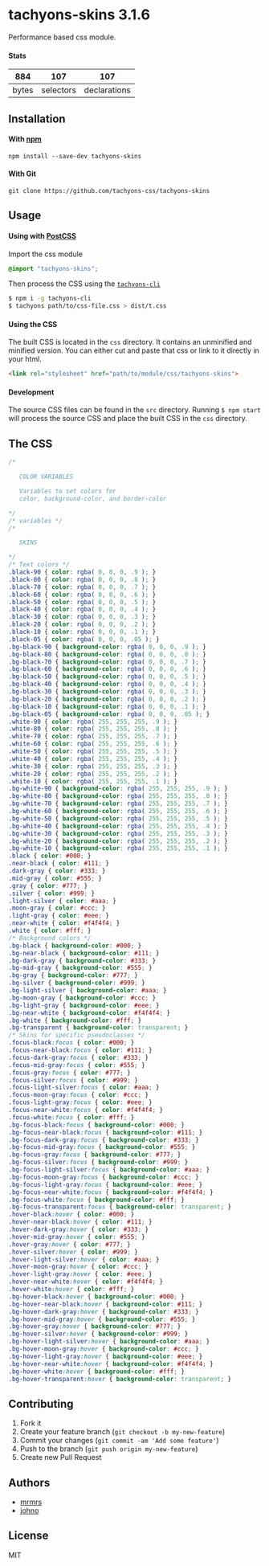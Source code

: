 # tachyons-skins 3.1.6

Performance based css module.

#### Stats

884 | 107 | 107
---|---|---
bytes | selectors | declarations

## Installation

#### With [npm](https://npmjs.com)

```
npm install --save-dev tachyons-skins
```

#### With Git

```
git clone https://github.com/tachyons-css/tachyons-skins
```

## Usage

#### Using with [PostCSS](https://github.com/postcss/postcss)

Import the css module

```css
@import "tachyons-skins";
```

Then process the CSS using the [`tachyons-cli`](https://github.com/tachyons-css/tachyons-cli)

```sh
$ npm i -g tachyons-cli
$ tachyons path/to/css-file.css > dist/t.css
```

#### Using the CSS

The built CSS is located in the `css` directory. It contains an unminified and minified version.
You can either cut and paste that css or link to it directly in your html.

```html
<link rel="stylesheet" href="path/to/module/css/tachyons-skins">
```

#### Development

The source CSS files can be found in the `src` directory.
Running `$ npm start` will process the source CSS and place the built CSS in the `css` directory.

## The CSS

```css
/*

   COLOR VARIABLES

   Variables to set colors for
   color, background-color, and border-color

*/
/* variables */
/*

   SKINS

*/
/* Text colors */
.black-90 { color: rgba( 0, 0, 0, .9 ); }
.black-80 { color: rgba( 0, 0, 0, .8 ); }
.black-70 { color: rgba( 0, 0, 0, .7 ); }
.black-60 { color: rgba( 0, 0, 0, .6 ); }
.black-50 { color: rgba( 0, 0, 0, .5 ); }
.black-40 { color: rgba( 0, 0, 0, .4 ); }
.black-30 { color: rgba( 0, 0, 0, .3 ); }
.black-20 { color: rgba( 0, 0, 0, .2 ); }
.black-10 { color: rgba( 0, 0, 0, .1 ); }
.black-05 { color: rgba( 0, 0, 0, .05 ); }
.bg-black-90 { background-color: rgba( 0, 0, 0, .9 ); }
.bg-black-80 { background-color: rgba( 0, 0, 0, .8 ); }
.bg-black-70 { background-color: rgba( 0, 0, 0, .7 ); }
.bg-black-60 { background-color: rgba( 0, 0, 0, .6 ); }
.bg-black-50 { background-color: rgba( 0, 0, 0, .5 ); }
.bg-black-40 { background-color: rgba( 0, 0, 0, .4 ); }
.bg-black-30 { background-color: rgba( 0, 0, 0, .3 ); }
.bg-black-20 { background-color: rgba( 0, 0, 0, .2 ); }
.bg-black-10 { background-color: rgba( 0, 0, 0, .1 ); }
.bg-black-05 { background-color: rgba( 0, 0, 0, .05 ); }
.white-90 { color: rgba( 255, 255, 255, .9 ); }
.white-80 { color: rgba( 255, 255, 255, .8 ); }
.white-70 { color: rgba( 255, 255, 255, .7 ); }
.white-60 { color: rgba( 255, 255, 255, .6 ); }
.white-50 { color: rgba( 255, 255, 255, .5 ); }
.white-40 { color: rgba( 255, 255, 255, .4 ); }
.white-30 { color: rgba( 255, 255, 255, .3 ); }
.white-20 { color: rgba( 255, 255, 255, .2 ); }
.white-10 { color: rgba( 255, 255, 255, .1 ); }
.bg-white-90 { background-color: rgba( 255, 255, 255, .9 ); }
.bg-white-80 { background-color: rgba( 255, 255, 255, .8 ); }
.bg-white-70 { background-color: rgba( 255, 255, 255, .7 ); }
.bg-white-60 { background-color: rgba( 255, 255, 255, .6 ); }
.bg-white-50 { background-color: rgba( 255, 255, 255, .5 ); }
.bg-white-40 { background-color: rgba( 255, 255, 255, .4 ); }
.bg-white-30 { background-color: rgba( 255, 255, 255, .3 ); }
.bg-white-20 { background-color: rgba( 255, 255, 255, .2 ); }
.bg-white-10 { background-color: rgba( 255, 255, 255, .1 ); }
.black { color: #000; }
.near-black { color: #111; }
.dark-gray { color: #333; }
.mid-gray { color: #555; }
.gray { color: #777; }
.silver { color: #999; }
.light-silver { color: #aaa; }
.moon-gray { color: #ccc; }
.light-gray { color: #eee; }
.near-white { color: #f4f4f4; }
.white { color: #fff; }
/* Background colors */
.bg-black { background-color: #000; }
.bg-near-black { background-color: #111; }
.bg-dark-gray { background-color: #333; }
.bg-mid-gray { background-color: #555; }
.bg-gray { background-color: #777; }
.bg-silver { background-color: #999; }
.bg-light-silver { background-color: #aaa; }
.bg-moon-gray { background-color: #ccc; }
.bg-light-gray { background-color: #eee; }
.bg-near-white { background-color: #f4f4f4; }
.bg-white { background-color: #fff; }
.bg-transparent { background-color: transparent; }
/* Skins for specific pseudoclasses */
.focus-black:focus { color: #000; }
.focus-near-black:focus { color: #111; }
.focus-dark-gray:focus { color: #333; }
.focus-mid-gray:focus { color: #555; }
.focus-gray:focus { color: #777; }
.focus-silver:focus { color: #999; }
.focus-light-silver:focus { color: #aaa; }
.focus-moon-gray:focus { color: #ccc; }
.focus-light-gray:focus { color: #eee; }
.focus-near-white:focus { color: #f4f4f4; }
.focus-white:focus { color: #fff; }
.bg-focus-black:focus { background-color: #000; }
.bg-focus-near-black:focus { background-color: #111; }
.bg-focus-dark-gray:focus { background-color: #333; }
.bg-focus-mid-gray:focus { background-color: #555; }
.bg-focus-gray:focus { background-color: #777; }
.bg-focus-silver:focus { background-color: #999; }
.bg-focus-light-silver:focus { background-color: #aaa; }
.bg-focus-moon-gray:focus { background-color: #ccc; }
.bg-focus-light-gray:focus { background-color: #eee; }
.bg-focus-near-white:focus { background-color: #f4f4f4; }
.bg-focus-white:focus { background-color: #fff; }
.bg-focus-transparent:focus { background-color: transparent; }
.hover-black:hover { color: #000; }
.hover-near-black:hover { color: #111; }
.hover-dark-gray:hover { color: #333; }
.hover-mid-gray:hover { color: #555; }
.hover-gray:hover { color: #777; }
.hover-silver:hover { color: #999; }
.hover-light-silver:hover { color: #aaa; }
.hover-moon-gray:hover { color: #ccc; }
.hover-light-gray:hover { color: #eee; }
.hover-near-white:hover { color: #f4f4f4; }
.hover-white:hover { color: #fff; }
.bg-hover-black:hover { background-color: #000; }
.bg-hover-near-black:hover { background-color: #111; }
.bg-hover-dark-gray:hover { background-color: #333; }
.bg-hover-mid-gray:hover { background-color: #555; }
.bg-hover-gray:hover { background-color: #777; }
.bg-hover-silver:hover { background-color: #999; }
.bg-hover-light-silver:hover { background-color: #aaa; }
.bg-hover-moon-gray:hover { background-color: #ccc; }
.bg-hover-light-gray:hover { background-color: #eee; }
.bg-hover-near-white:hover { background-color: #f4f4f4; }
.bg-hover-white:hover { background-color: #fff; }
.bg-hover-transparent:hover { background-color: transparent; }
```

## Contributing

1. Fork it
2. Create your feature branch (`git checkout -b my-new-feature`)
3. Commit your changes (`git commit -am 'Add some feature'`)
4. Push to the branch (`git push origin my-new-feature`)
5. Create new Pull Request

## Authors

* [mrmrs](http://mrmrs.io)
* [johno](http://johnotander.com)

## License

MIT

